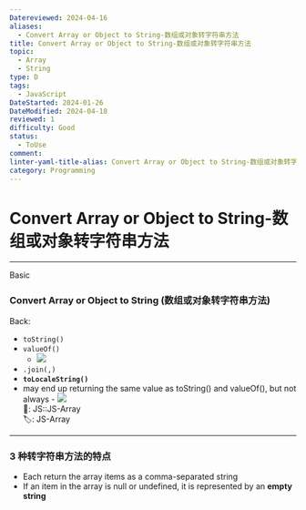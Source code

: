 ```yaml
---
Datereviewed: 2024-04-16
aliases:
  - Convert Array or Object to String-数组或对象转字符串方法
title: Convert Array or Object to String-数组或对象转字符串方法
topic:
  - Array
  - String
type: D
tags:
  - JavaScript
DateStarted: 2024-01-26
DateModified: 2024-04-18
reviewed: 1
difficulty: Good
status:
  - ToUse
comment: 
linter-yaml-title-alias: Convert Array or Object to String-数组或对象转字符串方法
category: Programming
---
```


# Convert Array or Object to String-数组或对象转字符串方法

---

Basic

### Convert Array or Object to String (数组或对象转字符串方法)

Back:

- `toString()`
- `valueOf()`
  - ![](https://cdn.jsdelivr.net/gh/jenniferwonder/bimg/programming/1691303468091.png)
- `.join(,)`
- **`toLocaleString()`**
- may end up returning the same value as toString() and valueOf(), but not always - ![](https://cdn.jsdelivr.net/gh/jenniferwonder/bimg/programming/1691303867882.png)  
📌: JS::JS-Array  
🏷️: JS-Array
<!--ID: 1706600287338-->

---

<!--SR:!2024-01-30,1,230-->

### 3 种转字符串方法的特点

- Each return the array items as a comma-separated string
- If an item in the array is null or undefined, it is represented by an **empty string**
